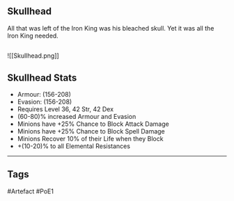 ## Skullhead
All that was left of the Iron King was his bleached skull.
Yet it was all the Iron King needed.
##
![[Skullhead.png]]
## Skullhead Stats
- Armour: (156-208)
- Evasion: (156-208)
- Requires Level 36, 42 Str, 42 Dex
- (60-80)% increased Armour and Evasion
- Minions have +25% Chance to Block Attack Damage
- Minions have +25% Chance to Block Spell Damage
- Minions Recover 10% of their Life when they Block
- +(10-20)% to all Elemental Resistances


---
## Tags
#Artefact
#PoE1